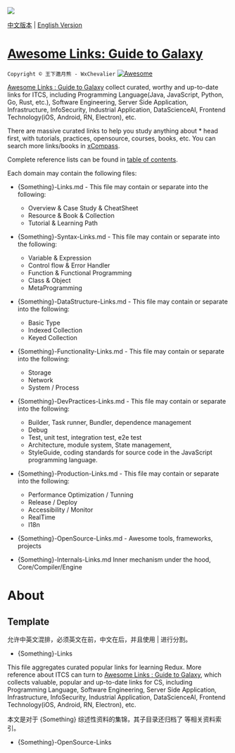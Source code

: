 ![](https://parg.co/Uhb)

[中文版本](./README.md) | [English Version](./README-en.md)

# [Awesome Links: Guide to Galaxy](https://parg.co/UMJ)

`Copyright © 王下邀月熊 - WxChevalier` [![Awesome](https://parg.co/UvS)](https://github.com/wxyyxc1992/Awesome-Links)

[Awesome Links : Guide to Galaxy](https://parg.co/UMJ) collect curated, worthy and up-to-date links for ITCS, including Programming Language(Java, JavaScript, Python, Go, Rust, etc.), Software Engineering, Server Side Application, Infrastructure, InfoSecurity, Industrial Application, DataScienceAI, Frontend Technology(iOS, Android, RN, Electron), etc.

There are massive curated links to help you study anything about \* head first, with tutorials, practices, opensource, courses, books, etc. You can search more links/books in [xCompass](https://https:wxyyxc1992.github.io/home/#/search?query=React).

Complete reference lists can be found in [table of contents](./toc.md).

Each domain may contain the following files:

- {Something}-Links.md - This file may contain or separate into the following:

  - Overview & Case Study & CheatSheet
  - Resource & Book & Collection
  - Tutorial & Learning Path

- {Something}-Syntax-Links.md - This file may contain or separate into the following:

  - Variable & Expression
  - Control flow & Error Handler
  - Function & Functional Programming
  - Class & Object
  - MetaProgramming

- {Something}-DataStructure-Links.md - This file may contain or separate into the following:

  - Basic Type
  - Indexed Collection
  - Keyed Collection

- {Something}-Functionality-Links.md - This file may contain or separate into the following:

  - Storage
  - Network
  - System / Process

- {Something}-DevPractices-Links.md - This file may contain or separate into the following:

  - Builder, Task runner, Bundler, dependence management
  - Debug
  - Test, unit test, integration test, e2e test
  - Architecture, module system, State management,
  - StyleGuide, coding standards for source code in the JavaScript programming language.

- {Something}-Production-Links.md - This file may contain or separate into the following:

  - Performance Optimization / Tunning
  - Release / Deploy
  - Accessibility / Monitor
  - RealTime
  - I18n

- {Something}-OpenSource-Links.md - Awesome tools, frameworks, projects

- {Something}-Internals-Links.md Inner mechanism under the hood, Core/Compiler/Engine

# About

## Template

允许中英文混排，必须英文在前，中文在后，并且使用 | 进行分割。

- {Something}-Links

This file aggregates curated popular links for learning Redux. More reference about ITCS can turn to [Awesome Links : Guide to Galaxy](https://github.com/wxyyxc1992/Awesome-Links), which collects valuable, popular and up-to-date links for CS, including Programming Language, Software Engineering, Server Side Application, Infrastructure, InfoSecurity, Industrial Application, DataScienceAI, Frontend Technology(iOS, Android, RN, Electron), etc.

本文是对于 {Something} 综述性资料的集锦，其子目录还归档了 []() 等相关资料索引。

- {Something}-OpenSource-Links
